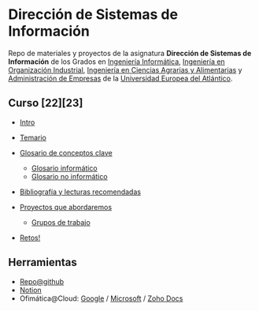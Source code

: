 # Dirección de Sistemas de Información

Repo de materiales y proyectos de la asignatura **Dirección de Sistemas de Información** de los Grados en [Ingeniería Informática](https://www.uneatlantico.es/escuela-politecnica-superior/estudios-grado-oficial-en-ingenieria-informatica), [Ingeniería en Organización Industrial](), [Ingeniería en Ciencias Agrarias y Alimentarias]() y [Administración de Empresas]() de la [Universidad Europea del Atlántico](https://www.uneatlantico.es). 

## Curso [22][23]

* [Intro](./temario/introduccion.md)

* [Temario](./temario/temario.md)
* [Glosario de conceptos clave](./temario/glosario.md)
    * [Glosario informático](./temario/glosarioInformatico.md)
    * [Glosario no informático](./temario/glosarioNoInformatico.md)

* [Bibliografía y lecturas recomendadas](./temario/lecturasBibliografia.md)
* [Proyectos que abordaremos](docs/proyectos.md)
  * [Grupos de trabajo](docs/grupos.md)
* [Retos!](retos/readme.md)

## Herramientas

* [Repo@github](https://github.com/mmasias)
* [Notion](https://www.notion.so)
* Ofimática@Cloud: [Google](https://drive.google.com/) / [Microsoft](https://www.office.com/?auth=1) / [Zoho Docs](https://workdrive.zoho.eu/home)

